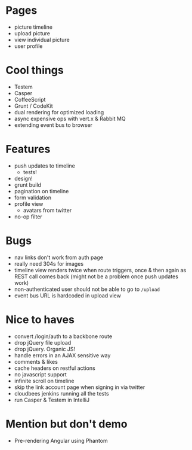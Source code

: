 # Pages

* picture timeline
* upload picture
* view individual picture
* user profile

# Cool things

* Testem
* Casper
* CoffeeScript
* Grunt / CodeKit
* dual rendering for optimized loading
* async expensive ops with vert.x & Rabbit MQ
* extending event bus to browser

# Features

* push updates to timeline
  * tests!
* design!
* grunt build
* pagination on timeline
* form validation
* profile view
  * avatars from twitter
* no-op filter

# Bugs

* nav links don't work from auth page
* really need 304s for images
* timeline view renders twice when route triggers, once & then again as REST call comes back (might not be a problem once push updates work)
* non-authenticated user should not be able to go to `/upload`
* event bus URL is hardcoded in upload view

# Nice to haves

* convert /login/auth to a backbone route
* drop jQuery file upload
* drop jQuery. Organic JS!
* handle errors in an AJAX sensitive way
* comments & likes
* cache headers on restful actions
* no javascript support
* infinite scroll on timeline
* skip the link account page when signing in via twitter
* cloudbees jenkins running all the tests
* run Casper & Testem in IntelliJ

# Mention but don't demo

* Pre-rendering Angular using Phantom